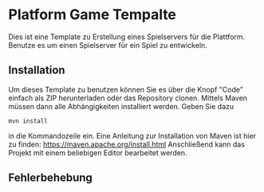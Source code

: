 # Platform Game Tempalte
Dies ist eine Template zu Erstellung eines Spielservers für die Plattform. Benutze es um einen Spielserver für ein Spiel zu entwickeln.

## Installation
Um dieses Template zu benutzen können Sie es über die Knopf "Code" einfach als ZIP herunterladen oder das Repository clonen. 
Mittels Maven müssen dann alle Abhängigkeiten installiert werden. Geben Sie dazu
```
mvn install
```
in die Kommandozeile ein.
Eine Anleitung zur Installation von Maven ist hier zu finden: https://maven.apache.org/install.html
Anschließend kann das Projekt mit einem beliebigen Editor bearbeitet werden. 

## Fehlerbehebung
